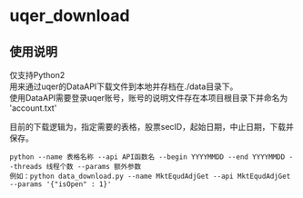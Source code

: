 # uqer_download

## 使用说明

仅支持Python2  
用来通过uqer的DataAPI下载文件到本地并存档在./data目录下。  
使用DataAPI需要登录uqer账号，账号的说明文件存在本项目根目录下并命名为 'account.txt'  

目前的下载逻辑为，指定需要的表格，股票secID，起始日期，中止日期，下载并保存。


    python --name 表格名称 --api API函数名 --begin YYYYMMDD --end YYYYMMDD --threads 线程个数 --params 额外参数
    例如：python data_download.py --name MktEqudAdjGet --api MktEqudAdjGet --params '{"isOpen" : 1}'
    
